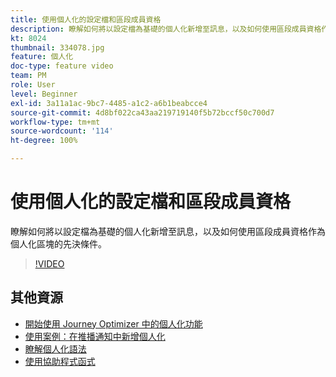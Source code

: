 ```yaml
---
title: 使用個人化的設定檔和區段成員資格
description: 瞭解如何將以設定檔為基礎的個人化新增至訊息，以及如何使用區段成員資格作為個人化區塊的先決條件。
kt: 8024
thumbnail: 334078.jpg
feature: 個人化
doc-type: feature video
team: PM
role: User
level: Beginner
exl-id: 3a11a1ac-9bc7-4485-a1c2-a6b1beabcce4
source-git-commit: 4d8bf022ca43aa219719140f5b72bccf50c700d7
workflow-type: tm+mt
source-wordcount: '114'
ht-degree: 100%

---
```


# 使用個人化的設定檔和區段成員資格

瞭解如何將以設定檔為基礎的個人化新增至訊息，以及如何使用區段成員資格作為個人化區塊的先決條件。

>[!VIDEO](https://video.tv.adobe.com/v/334078?quality=12)

## 其他資源

* [開始使用 Journey Optimizer 中的個人化功能](https://experienceleague.adobe.com/docs/journey-optimizer/using/personalization/personalize.html?lang=zh-Hant)
* [使用案例：在推播通知中新增個人化](https://experienceleague.adobe.com/docs/journey-optimizer/using/personalization/personalization-use-cases/personalization-use-case.html?lang=zh-Hant)
* [瞭解個人化語法](https://experienceleague.adobe.com/docs/journey-optimizer/using/personalization/personalization-syntax.html?lang=zh-Hant)
* [使用協助程式函式](https://experienceleague.adobe.com/docs/journey-optimizer/using/personalization/functions/functions.html?lang=zh-Hant)
